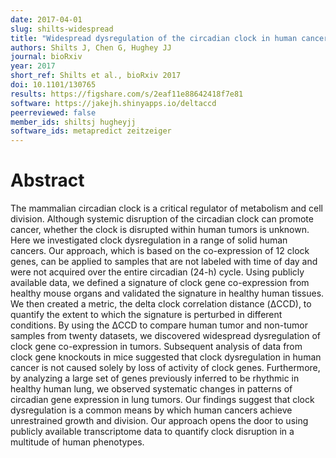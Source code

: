 ```yaml
---
date: 2017-04-01
slug: shilts-widespread
title: "Widespread dysregulation of the circadian clock in human cancer"
authors: Shilts J, Chen G, Hughey JJ
journal: bioRxiv
year: 2017
short_ref: Shilts et al., bioRxiv 2017
doi: 10.1101/130765
results: https://figshare.com/s/2eaf11e88642418f7e81
software: https://jakejh.shinyapps.io/deltaccd
peerreviewed: false
member_ids: shiltsj hugheyjj
software_ids: metapredict zeitzeiger
---
```


# Abstract

The mammalian circadian clock is a critical regulator of metabolism and cell division. Although systemic disruption of the circadian clock can promote cancer, whether the clock is disrupted within human tumors is unknown. Here we investigated clock dysregulation in a range of solid human cancers. Our approach, which is based on the co-expression of 12 clock genes, can be applied to samples that are not labeled with time of day and were not acquired over the entire circadian (24-h) cycle. Using publicly available data, we defined a signature of clock gene co-expression from healthy mouse organs and validated the signature in healthy human tissues. We then created a metric, the delta clock correlation distance (ΔCCD), to quantify the extent to which the signature is perturbed in different conditions. By using the ΔCCD to compare human tumor and non-tumor samples from twenty datasets, we discovered widespread dysregulation of clock gene co-expression in tumors. Subsequent analysis of data from clock gene knockouts in mice suggested that clock dysregulation in human cancer is not caused solely by loss of activity of clock genes. Furthermore, by analyzing a large set of genes previously inferred to be rhythmic in healthy human lung, we observed systematic changes in patterns of circadian gene expression in lung tumors. Our findings suggest that clock dysregulation is a common means by which human cancers achieve unrestrained growth and division. Our approach opens the door to using publicly available transcriptome data to quantify clock disruption in a multitude of human phenotypes.
